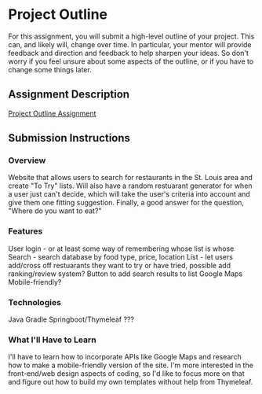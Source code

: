 # Project Outline
For this assignment, you will submit a high-level outline of your project. This can, and likely will, change over time. In particular, your mentor will provide feedback and direction and feedback to help sharpen your ideas. So don't worry if you feel unsure about some aspects of the outline, or if you have to change some things later.

## Assignment Description
[Project Outline Assignment](https://education.launchcode.org/liftoff/assignments/project-outline/)

## Submission Instructions

### Overview
Website that allows users to search for restaurants in the St. Louis area and create "To Try" lists. Will also have a random restuarant generator for when a user just can't decide, which will take the user's criteria into account and give them one fitting suggestion. Finally, a good answer for the question, "Where do you want to eat?"

### Features
User login - or at least some way of remembering whose list is whose
Search - search database by food type, price, location
List - let users add/cross off restuarants they want to try or have tried, possible add ranking/review system?
Button to add search results to list
Google Maps
Mobile-friendly?

### Technologies
Java
Gradle
Springboot/Thymeleaf
???

### What I'll Have to Learn
I'll have to learn how to incorporate APIs like Google Maps and research how to make a mobile-friendly version of the site. I'm more interested in the front-end/web design aspects of coding, so I'd like to focus more on that and figure out how to build my own templates without help from Thymeleaf.